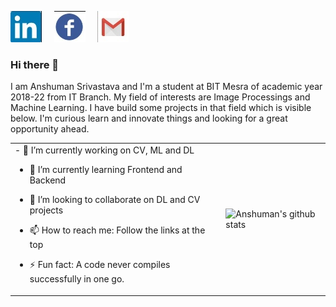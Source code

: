 [![linkedin](https://github.com/anshumyname/anshumyname/blob/master/imgs/linkdin.jpg)](https://www.linkedin.com/in/anshuman-srivastava-84a0b3188/) &nbsp;&nbsp;&nbsp;
[![facebook](https://github.com/anshumyname/anshumyname/blob/master/imgs/fb.jpg)](https://www.facebook.com/anshuman.srivastava.9889) &nbsp;&nbsp;&nbsp;
[![mail](https://github.com/anshumyname/anshumyname/blob/master/imgs/gmail.jpg)](mailto:srivastavaanshuman33@gmail.com)

### Hi there 👋
<!--
**anshumyname/anshumyname** is a ✨ _special_ ✨ repository because its `README.md` (this file) appears on your GitHub profile.-->
I am Anshuman Srivastava and I'm a student at BIT Mesra of academic year 2018-22 from IT Branch. My field of interests are Image Processings and Machine Learning. I have build some projects in that field which is visible below. I'm curious learn and innovate things and looking for a great opportunity ahead.

<table>
<tr>
 <td>
- 🔭 I’m currently working on CV, ML and DL

- 🌱 I’m currently learning Frontend and Backend

- 👯 I’m looking to collaborate on DL and CV projects

- 📫 How to reach me: Follow the links at the top

- ⚡ Fun fact: A code never compiles successfully in one go.
</td>
<td>
  
![Anshuman's github stats](https://github-readme-stats.vercel.app/api?username=anshumyname&show_icons=true&count_private=true&hide_rank=true)

 </td>
</tr>
</table>
